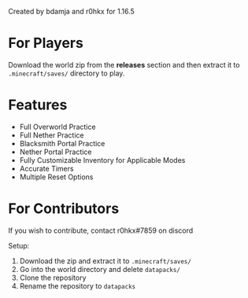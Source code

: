 Created by bdamja and r0hkx for 1.16.5

# For Players
Download the world zip from the **releases** section and then extract it to `.minecraft/saves/` directory to play.

# Features
* Full Overworld Practice
* Full Nether Practice
* Blacksmith Portal Practice
* Nether Portal Practice
* Fully Customizable Inventory for Applicable Modes
* Accurate Timers
* Multiple Reset Options


# For Contributors

If you wish to contribute, contact r0hkx#7859 on discord

Setup:

  1. Download the zip and extract it to `.minecraft/saves/`
  2. Go into the world directory and delete `datapacks/`
  3. Clone the repository
  4. Rename the repository to `datapacks`
